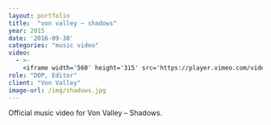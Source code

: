 ```yaml
---
layout: portfolio
title:  "von valley — shadows"
year: 2015
date: '2016-09-30'
categories: "music video"
video: 
  - >-
    <iframe width='560' height='315' src='https://player.vimeo.com/video/89519770' frameborder='0' allowfullscreen></iframe>
role: "DOP, Editor"
client: "Von Valley"
image-url: /img/shadows.jpg
---
```


Official music video for Von Valley – Shadows.